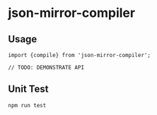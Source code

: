 # json-mirror-compiler

## Usage

```
import {compile} from 'json-mirror-compiler';

// TODO: DEMONSTRATE API
```

## Unit Test

```sh
npm run test
```